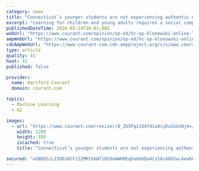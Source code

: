 ```yaml
---
category: news
title: "Connecticut’s younger students are not experiencing authentic online learning"
excerpt: "Learning for children and young adults requires a social component that video conferencing does not replicate. If we were going to design a distance-learning solution to replace their classrooms, that solution would not be video conferences that require lots of listening to Zoom presentations."
publishedDateTime: 2020-05-14T16:01:00Z
webUrl: "https://www.courant.com/opinion/op-ed/hc-op-klonowski-online-learning-coronavirus-0514-20200514-qrvpna66zrb7nbnqsaqhivrufe-story.html"
ampWebUrl: "https://www.courant.com/opinion/op-ed/hc-op-klonowski-online-learning-coronavirus-0514-20200514-qrvpna66zrb7nbnqsaqhivrufe-story.html?outputType=amp"
cdnAmpWebUrl: "https://www-courant-com.cdn.ampproject.org/c/s/www.courant.com/opinion/op-ed/hc-op-klonowski-online-learning-coronavirus-0514-20200514-qrvpna66zrb7nbnqsaqhivrufe-story.html?outputType=amp"
type: article
quality: 41
heat: 41
published: false

provider:
  name: Hartford Courant
  domain: courant.com

topics:
  - Machine Learning
  - AI

images:
  - url: "https://www.courant.com/resizer/Q_Zb5Pqi1O4fd1udcyDuGSUxNj4=/1200x0/top/cloudfront-us-east-1.images.arcpublishing.com/tronc/WSPRGF7HU2PUQ5ZWFIKYI7WAXA.jpg"
    width: 1200
    height: 595
    isCached: true
    title: "Connecticut’s younger students are not experiencing authentic online learning"

secured: "wVBQGSiLZ3ODzAtF11ZMRCbkW7iQS9mAWH0EqDamGHQe4Cs18c48b5wc4ew6Qo13RwZAlYC9w/0MCvTqhoVwMHp4Ccnb52rMO0b9hi93zEZIORZU2lRpWVE4yd3PIT1V4RyRQxGefoqMdD5oMe0wetUXqof4kWxl/2kW/JQ0+U6e+CZSvEV1FIgWpYDO4znPOnq+hH4e68HCztCIGxVL7rV81Q+yi24NZF2M6Z1QDTpQ8GEAtowu8x/6LhCQkxbl06OFHsuMW+MR3b0wFGtntSWqyHzVBkYvBo6h5eKhOPFVRMmZvrNv5fWBV093tbsTo8YXvWcKrX2h0kvAIRrHX9g4JakIiUX6KO9nTMPUiHxNAjm2aqrnfso7S2sNJUsVxiGoIPlTULua3oBfOunttNzyRgW2UFiK3OCm0o755vF3prj+lenffdLbkQthGe7fOJmDZ18kA7aebZMznE7qUTFVuyMyJIyN59mWu/BhBYk=;gLZrAeoy7UAoZN3ayswavg=="
---
```



